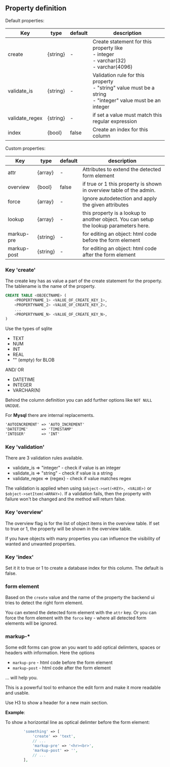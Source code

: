## Property definition

Default properties:

| Key            | type     | default | description |
| ---            | ---      | ---     | --- |
| create         | {string} | -       | Create statement for this property like<br>- integer<br>- varchar(32)<br>- varchar(4096) |
| validate_is    | {string} | -       | Validation rule for this property <br>- "string" value must be a string<br>- "integer" value must be an integer|
| validate_regex | {string} | -       | if set a value must match this regular expression |
| index          | {bool}   | false   | Create an index for this column |

Custom properties:

| Key            | type     | default | description |
| ---            | ---      | ---     | --- |
| attr           | {array}  | -       | Attributes to extend the detected form element |
| overview       | {bool}   | false   | if true or 1 this property is shown in overview table of the admin. |
| force          | {array}  | -       | Ignore autodetection and apply the given attributes |
| lookup         | {array}  | -       | this property is a lookup to another object. You can setup the lookup parameters here. |
| markup-pre     | {string} | -       | for editing an object: html code before the form element |
| markup-post    | {string} | -       | for editing an object: html code after the form element |

### Key 'create'

The create key has as value a part of the create statement for the property.
The tablename is the name of the property.

```sql
CREATE TABLE <OBJECTNAME> (
    <PROPERTYNAME_1> <VALUE_OF_CREATE_KEY_1>,
    <PROPERTYNAME_2> <VALUE_OF_CREATE_KEY_2>,
    ...
    <PROPERTYNAME_N> <VALUE_OF_CREATE_KEY_N>,
)
```

Use the types of sqlite

* TEXT
* NUM
* INT
* REAL
* "" (empty) for BLOB

AND/ OR

* DATETIME
* INTEGER
* VARCHAR(N)

Behind the column definition you can add further options like `NOT NULL UNIQUE`.

For **Mysql** there are internal replacements.

```txt
'AUTOINCREMENT' => 'AUTO_INCREMENT'
'DATETIME'      => 'TIMESTAMP'
'INTEGER'       => 'INT'
```

### Key 'validation'

There are 3 validation rules available.

* validate_is => "integer" - check if value is an integer
* validate_is => "string" - check if value is a string
* validate_regex => {regex} - check if value matches regex

The validation is applied when using `$object->set(<KEY>, <VALUE>)` or `$object->setItem(<ARRAY>)`. If a validation fails, then the property with failure won't be changed and the method will return false.

### Key 'overview'

The overview flag is for the list of object items in the overview table. If set to true or 1, the property will be shown in the overview table.

If you have objects with many properties you can influence the visibility of wanted and unwanted properties.

### Key 'index'

Set it it to true or 1 to create a database index for this column.
The default is false.

### form element

Based on the `create` value and the name of the property the backend ui tries to detect the right form element.

You can extend the detected form element with the `attr` key. Or you can force the form element with the `force` key - where all detected form elements will be ignored.

### markup-*

Some edit forms can grow an you want to add optical delimters, spaces or headers with information.
Here the options

* `markup-pre` - html code before the form element
* `markup-post` - html code after the form element

... will help you.

This is a powerful tool to enhance the edit form and make it more readable and usable.

Use H3 to show a header for a new main section.

**Example**:

To show a horizontal line as optical delimter before the form element:

```php
        'something' => [
            'create' => 'text',
            // ...
            'markup-pre' => '<hr><br>',
            'markup-post' => '',
            // ...
        ],
```
